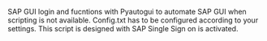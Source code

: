 SAP GUI login and fucntions with Pyautogui to automate SAP GUI when scripting is not available.
Config.txt has to be configured according to your settings.
This script is designed with SAP Single Sign on is activated.
